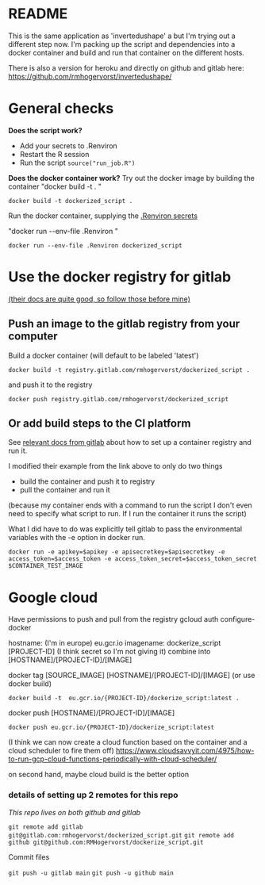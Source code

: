 # README


This is the same application as 'invertedushape' a but I'm trying out a different step now. I'm packing up the script and dependencies into a docker
container and build and run that container on the different hosts.

There is also a version for heroku and directly on github and gitlab 
here: <https://github.com/rmhogervorst/invertedushape/>


# General checks
**Does the script work?**

- Add your secrets to .Renviron
- Restart the R session
- Run the script `source("run_job.R")`

**Does the docker container work?**
Try out the docker image by building the container 
"docker build -t <name> . "

`docker build -t dockerized_script .`

Run the docker container, supplying the [.Renviron secrets](https://notes.rmhogervorst.nl/post/2020/09/23/passing-cmd-line-arguments-to-your-rocker-container/)

"docker run --env-file .Renviron <name>"

`docker run --env-file .Renviron dockerized_script`


# Use the docker registry for gitlab
[(their docs are quite good, so follow those before mine)](https://docs.gitlab.com/ee/ci/yaml/README.html)

## Push an image to the gitlab registry from your computer
Build a docker container (will default to be labeled 'latest')

`docker build -t registry.gitlab.com/rmhogervorst/dockerized_script .`

and push it to the registry 

`docker push registry.gitlab.com/rmhogervorst/dockerized_script`

## Or add build steps to the CI platform
See [relevant docs from gitlab](https://gitlab.com/help/user/packages/container_registry/index#container-registry-examples-with-gitlab-cicd) about how to set up a container registry
and run it.

I modified their example from the link above to only do two things

- build the container and push it to registry
- pull the container and run it

(because my container ends with a command to run the script I don't even need
to specify what script to run. If I run the container it runs the script)

What I did have to do was explicitly tell gitlab to pass the environmental variables with the -e option in docker run. 

`docker run -e apikey=$apikey -e apisecretkey=$apisecretkey -e access_token=$access_token -e access_token_secret=$access_token_secret $CONTAINER_TEST_IMAGE`


# Google cloud

Have permissions to push and pull from the registry
gcloud auth configure-docker

hostname: (I'm in europe) eu.gcr.io
imagename: dockerize_script
[PROJECT-ID] (I think secret so I'm not giving it) 
combine into
[HOSTNAME]/[PROJECT-ID]/[IMAGE]

docker tag [SOURCE_IMAGE] [HOSTNAME]/[PROJECT-ID]/[IMAGE]
(or use docker build)

`docker build -t  eu.gcr.io/{PROJECT-ID}/dockerize_script:latest .`

docker push [HOSTNAME]/[PROJECT-ID]/[IMAGE]

`docker push eu.gcr.io/{PROJECT-ID}/dockerize_script:latest`

(I think we can now create a cloud function based on the container and 
a cloud scheduler to fire them off) https://www.cloudsavvyit.com/4975/how-to-run-gcp-cloud-functions-periodically-with-cloud-scheduler/

on second hand, maybe cloud build is the better option


### details of setting up 2 remotes for this repo
*This repo lives on both github and gitlab*

`git remote add gitlab git@gitlab.com:rmhogervorst/dockerized_script.git`
`git remote add github git@github.com:RMHogervorst/dockerize_script.git`

Commit files

`git push -u gitlab main`
`git push -u github main`

